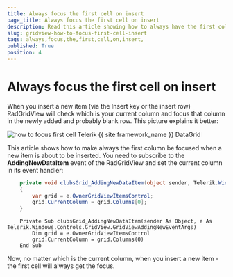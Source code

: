 ```yaml
---
title: Always focus the first cell on insert 
page_title: Always focus the first cell on insert 
description: Read this article showing how to always have the first column focused when a new item is about to be inserted in RadGridView - Telerik's {{ site.framework_name }} DataGrid.
slug: gridview-how-to-focus-first-cell-insert
tags: always,focus,the,first,cell,on,insert,
published: True
position: 4
---
```


# Always focus the first cell on insert 

When you insert a new item (via the Insert key or the insert row) RadGridView will check which is your current column and focus that column in the newly added and probably blank row. This picture explains it better:

![how to focus first cell Telerik {{ site.framework_name }} DataGrid](images/how_to_focus_first_cell.png)

This article shows how to make always the first column be focused when a new item is about to be inserted. You need to subscribe to the __AddingNewDataItem__ event of the RadGridView and set the current column in its event handler:



```C#
	private void clubsGrid_AddingNewDataItem(object sender, Telerik.Windows.Controls.GridView.GridViewAddingNewEventArgs e)
	{
	    var grid = e.OwnerGridViewItemsControl;
	    grid.CurrentColumn = grid.Columns[0];
	}
```
```VB.NET
	Private Sub clubsGrid_AddingNewDataItem(sender As Object, e As Telerik.Windows.Controls.GridView.GridViewAddingNewEventArgs)
	    Dim grid = e.OwnerGridViewItemsControl
	    grid.CurrentColumn = grid.Columns(0)
	End Sub
```

Now, no matter which is the current column, when you insert a new item - the first cell will always get the focus. 


